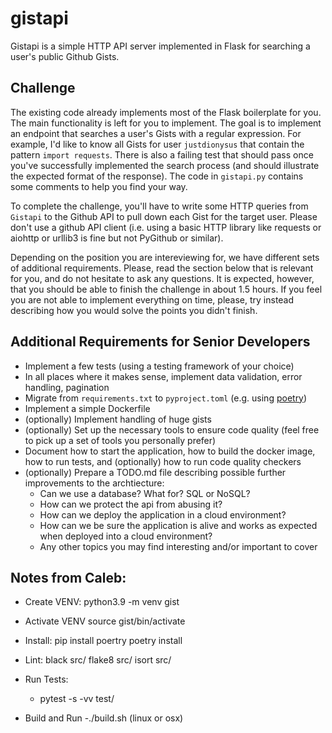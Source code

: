 # gistapi

Gistapi is a simple HTTP API server implemented in Flask for searching a user's public Github Gists.

## Challenge

The existing code already implements most of the Flask boilerplate for you.
The main functionality is left for you to implement.
The goal is to implement an endpoint that searches a user's Gists with a regular expression.
For example, I'd like to know all Gists for user `justdionysus` that contain the pattern `import requests`.
There is also a failing test that should pass once you've successfully implemented the search process (and should illustrate the expected format of the response).
The code in `gistapi.py` contains some comments to help you find your way.

To complete the challenge, you'll have to write some HTTP queries from `Gistapi` to the Github API to pull down each Gist for the target user.
Please don't use a github API client (i.e. using a basic HTTP library like requests or aiohttp or urllib3 is fine but not PyGithub or similar).

Depending on the position you are intereviewing for, we have different sets of additional requirements.
Please, read the section below that is relevant for you, and do not hesitate to ask any questions.
It is expected, however, that you should be able to finish the challenge in about 1.5 hours.
If you feel you are not able to implement everything on time, please, try instead describing how you would solve the points you didn't finish.

## Additional Requirements for Senior Developers

* Implement a few tests (using a testing framework of your choice)
* In all places where it makes sense, implement data validation, error handling, pagination
* Migrate from `requirements.txt` to `pyproject.toml` (e.g. using [poetry](https://python-poetry.org/))
* Implement a simple Dockerfile
* (optionally) Implement handling of huge gists
* (optionally) Set up the necessary tools to ensure code quality (feel free to pick up a set of tools you personally prefer)
* Document how to start the application, how to build the docker image, how to run tests, and (optionally) how to run code quality checkers
* (optionally) Prepare a TODO.md file describing possible further improvements to the archtiecture:
    - Can we use a database? What for? SQL or NoSQL?
    - How can we protect the api from abusing it?
    - How can we deploy the application in a cloud environment?
    - How can we be sure the application is alive and works as expected when deployed into a cloud environment?
    - Any other topics you may find interesting and/or important to cover


## Notes from Caleb:

- Create VENV:
   python3.9 -m venv gist

- Activate VENV
   source gist/bin/activate

- Install:
   pip install poertry
   poetry install

- Lint:
    black src/
    flake8 src/
    isort src/
     
- Run Tests:
  - pytest -s -vv test/

- Build and Run
 -./build.sh (linux or osx)



